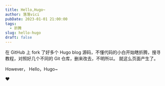 ```yaml
---
title: Hello,Hugo~
author: 落落vici
pubDate: 2023-01-01 21:00:00
tags:
  - 折腾
slug: hello-hugo
draft: false
---
```


在 GitHub 上 fork 了好多个 Hugo blog 源码，不懂代码的小白开始瞎折腾，搜寻教程，对照好几个不同的 Git 仓库，删来改去，不明所以。
就这么页面产生了。

However，
Hello，Hugo~

❤